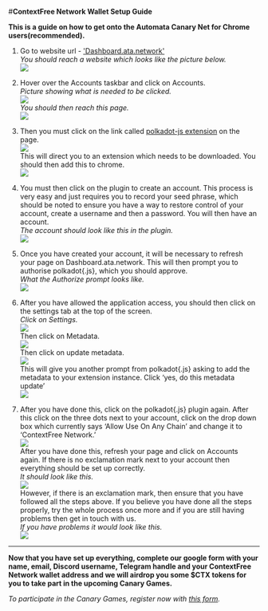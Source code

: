 #**ContextFree Network Wallet Setup Guide**  

**This is a guide on how to get onto the Automata Canary Net for Chrome users(recommended).**  

1. Go to website url - ['Dashboard.ata.network'](https://dashboard.ata.network)  
*You should reach a website which looks like the picture below.*  
![](../assets/canaryimg/img1.png)  
  
2. Hover over the Accounts taskbar and click on Accounts.  
*Picture showing what is needed to be clicked.*  
![](../assets/canaryimg/img2.png)   
*You should then reach this page.*  
![](../assets/canaryimg/img3.png)  
  
3. Then you must click on the link called [polkadot-js extension](https://chrome.google.com/webstore/detail/polkadot{js}-extension/mopnmbcafieddcagagdcbnhejhlodfdd) on the page.  
![](../assets/canaryimg/img4.png)  
This will direct you to an extension which needs to be downloaded. You should then add this to chrome.  
![](../assets/canaryimg/img5.png)  

4. You must then click on the plugin to create an account. This process is very easy and just requires you to record your seed phrase, which should be noted to ensure you have a way to restore control of your account, create a username and then a password. You will then have an account.  
*The account should look like this in the plugin.*  
![](../assets/canaryimg/img6.png)  

5. Once you have created your account, it will be necessary to refresh your page on Dashboard.ata.network. This will then prompt you to authorise polkadot{.js}, which you should approve.  
*What the Authorize prompt looks like.*  
![](../assets/canaryimg/img7.png)  

6. After you have allowed the application access, you should then click on the settings tab at the top of the screen.  
*Click on Settings.*  
![](../assets/canaryimg/img8.png)  
Then click on Metadata.  
![](../assets/canaryimg/img9.png)  
Then click on update metadata.  
![](../assets/canaryimg/img10.png)  
This will give you another prompt from polkadot{.js} asking to add the metadata to your extension instance. Click ‘yes, do this metadata update’  
![](../assets/canaryimg/img11.png)  

7. After you have done this, click on the polkadot{.js} plugin again. After this click on the three dots next to your account, click on the drop down box which currently says ‘Allow Use On Any Chain’ and change it to ‘ContextFree Network.’  
![](../assets/canaryimg/img12.png)  
After you have done this, refresh your page and click on Accounts again. If there is no exclamation mark next to your account then everything should be set up correctly.  
*It should look like this.*  
![](../assets/canaryimg/img13.png)  
However, if there is an exclamation mark, then ensure that you have followed all the steps above. If you believe you have done all the steps properly, try the whole process once more and if you are still having problems then get in touch with us.  
*If you have problems it would look like this.*  
![](../assets/canaryimg/img14.png)  

---

**Now that you have set up everything, complete our google form with your name, email, Discord username, Telegram handle and your ContextFree Network wallet address and we will airdrop you some $CTX tokens for you to take part in the upcoming Canary Games.**  

*To participate in the Canary Games, register now with [this form](https://forms.gle/VnjEjj8x8sNxvW4Q9).*
